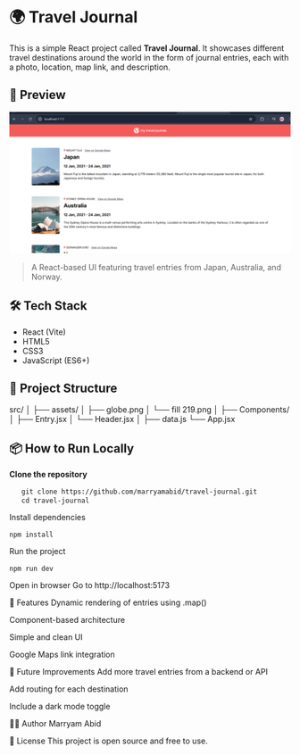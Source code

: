 # 🌍 Travel Journal

This is a simple React project called **Travel Journal**. It showcases different travel destinations around the world in the form of journal entries, each with a photo, location, map link, and description.

## 📸 Preview

![Travel Journal Screenshot](./preview.png)

> A React-based UI featuring travel entries from Japan, Australia, and Norway.

## 🛠️ Tech Stack

- React (Vite)
- HTML5
- CSS3
- JavaScript (ES6+)

## 📁 Project Structure

src/
│
├── assets/
│ ├── globe.png
│ └── fill 219.png
│
├── Components/
│ ├── Entry.jsx
│ └── Header.jsx
│
├── data.js
└── App.jsx

## 📦 How to Run Locally

**Clone the repository**

```
   git clone https://github.com/marryamabid/travel-journal.git
   cd travel-journal
```

Install dependencies

```
npm install
```

Run the project

```
npm run dev
```

Open in browser
Go to http://localhost:5173

📖 Features
Dynamic rendering of entries using .map()

Component-based architecture

Simple and clean UI

Google Maps link integration

📌 Future Improvements
Add more travel entries from a backend or API

Add routing for each destination

Include a dark mode toggle

🧑‍💻 Author
Marryam Abid

📝 License
This project is open source and free to use.
